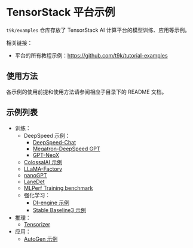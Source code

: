 # TensorStack 平台示例

`t9k/examples` 仓库存放了 TensorStack AI 计算平台的模型训练、应用等示例。

相关链接：

* 平台的所有教程示例：https://github.com/t9k/tutorial-examples

## 使用方法

各示例的使用前提和使用方法请参阅相应子目录下的 README 文档。

## 示例列表

* 训练：
    * DeepSpeed 示例：
        * [DeepSpeed-Chat](./deepspeed/chat/)
        * [Megatron-DeepSpeed GPT](./deepspeed/megatron-gpt/)
        * [GPT-NeoX](./deepspeed/gpt-neox/)
    * [ColossalAI 示例](./colossalai/)
    * [LLaMA-Factory](./llama-factory/)
    * [nanoGPT](./nanoGPT/)
    * [LaneDet](./lanedet/)
    * [MLPerf Training benchmark](./mlperf/)
    * 强化学习：
        * [DI-engine 示例](./rl/di-engine/)
        * [Stable Baseline3 示例](./rl/sb3/)
* 推理：
   * [Tensorizer](./inference/tensorizer/)
* 应用：
    * [AutoGen 示例](./applications/autogen/)
